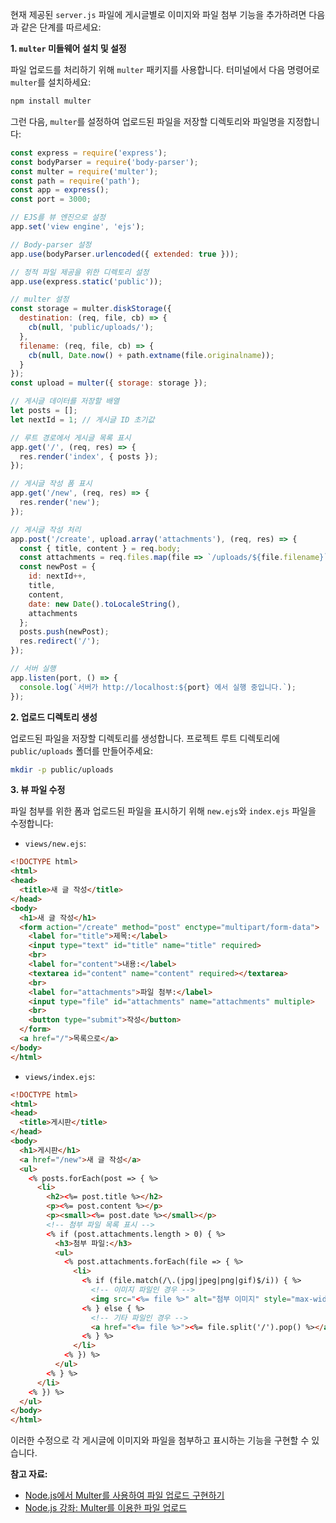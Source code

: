 현재 제공된 `server.js` 파일에 게시글별로 이미지와 파일 첨부 기능을 추가하려면 다음과 같은 단계를 따르세요:

**1. `multer` 미들웨어 설치 및 설정**

파일 업로드를 처리하기 위해 `multer` 패키지를 사용합니다. 터미널에서 다음 명령어로 `multer`를 설치하세요:

```bash
npm install multer
```


그런 다음, `multer`를 설정하여 업로드된 파일을 저장할 디렉토리와 파일명을 지정합니다:

```javascript
const express = require('express');
const bodyParser = require('body-parser');
const multer = require('multer');
const path = require('path');
const app = express();
const port = 3000;

// EJS를 뷰 엔진으로 설정
app.set('view engine', 'ejs');

// Body-parser 설정
app.use(bodyParser.urlencoded({ extended: true }));

// 정적 파일 제공을 위한 디렉토리 설정
app.use(express.static('public'));

// multer 설정
const storage = multer.diskStorage({
  destination: (req, file, cb) => {
    cb(null, 'public/uploads/');
  },
  filename: (req, file, cb) => {
    cb(null, Date.now() + path.extname(file.originalname));
  }
});
const upload = multer({ storage: storage });

// 게시글 데이터를 저장할 배열
let posts = [];
let nextId = 1; // 게시글 ID 초기값

// 루트 경로에서 게시글 목록 표시
app.get('/', (req, res) => {
  res.render('index', { posts });
});

// 게시글 작성 폼 표시
app.get('/new', (req, res) => {
  res.render('new');
});

// 게시글 작성 처리
app.post('/create', upload.array('attachments'), (req, res) => {
  const { title, content } = req.body;
  const attachments = req.files.map(file => `/uploads/${file.filename}`);
  const newPost = {
    id: nextId++,
    title,
    content,
    date: new Date().toLocaleString(),
    attachments
  };
  posts.push(newPost);
  res.redirect('/');
});

// 서버 실행
app.listen(port, () => {
  console.log(`서버가 http://localhost:${port} 에서 실행 중입니다.`);
});
```

**2. 업로드 디렉토리 생성**

업로드된 파일을 저장할 디렉토리를 생성합니다. 프로젝트 루트 디렉토리에 `public/uploads` 폴더를 만들어주세요:

```bash
mkdir -p public/uploads
```

**3. 뷰 파일 수정**

파일 첨부를 위한 폼과 업로드된 파일을 표시하기 위해 `new.ejs`와 `index.ejs` 파일을 수정합니다:

- `views/new.ejs`:

```html
<!DOCTYPE html>
<html>
<head>
  <title>새 글 작성</title>
</head>
<body>
  <h1>새 글 작성</h1>
  <form action="/create" method="post" enctype="multipart/form-data">
    <label for="title">제목:</label>
    <input type="text" id="title" name="title" required>
    <br>
    <label for="content">내용:</label>
    <textarea id="content" name="content" required></textarea>
    <br>
    <label for="attachments">파일 첨부:</label>
    <input type="file" id="attachments" name="attachments" multiple>
    <br>
    <button type="submit">작성</button>
  </form>
  <a href="/">목록으로</a>
</body>
</html>
```

- `views/index.ejs`:

```html
<!DOCTYPE html>
<html>
<head>
  <title>게시판</title>
</head>
<body>
  <h1>게시판</h1>
  <a href="/new">새 글 작성</a>
  <ul>
    <% posts.forEach(post => { %>
      <li>
        <h2><%= post.title %></h2>
        <p><%= post.content %></p>
        <p><small><%= post.date %></small></p>
        <!-- 첨부 파일 목록 표시 -->
        <% if (post.attachments.length > 0) { %>
          <h3>첨부 파일:</h3>
          <ul>
            <% post.attachments.forEach(file => { %>
              <li>
                <% if (file.match(/\.(jpg|jpeg|png|gif)$/i)) { %>
                  <!-- 이미지 파일인 경우 -->
                  <img src="<%= file %>" alt="첨부 이미지" style="max-width: 200px;">
                <% } else { %>
                  <!-- 기타 파일인 경우 -->
                  <a href="<%= file %>"><%= file.split('/').pop() %></a>
                <% } %>
              </li>
            <% }) %>
          </ul>
        <% } %>
      </li>
    <% }) %>
  </ul>
</body>
</html>
```


이러한 수정으로 각 게시글에 이미지와 파일을 첨부하고 표시하는 기능을 구현할 수 있습니다.

**참고 자료:**

- [Node.js에서 Multer를 사용하여 파일 업로드 구현하기](https://www.a-mean-blog.com/ko/blog/Node-JS-첫걸음/파일-업로드-기능-구현하기)
- [Node.js 강좌: Multer를 이용한 파일 업로드](https://m.blog.naver.com/azure0777/220697546960) 
